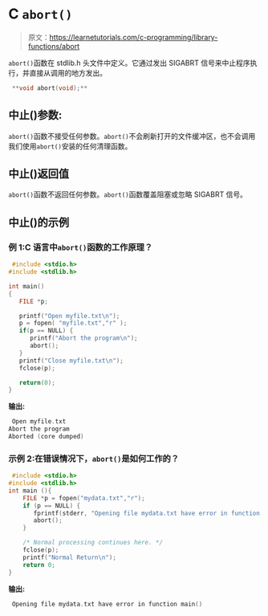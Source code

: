 # C `abort()`

> 原文：<https://learnetutorials.com/c-programming/library-functions/abort>

`abort()`函数在 stdlib.h 头文件中定义。它通过发出 SIGABRT 信号来中止程序执行，并直接从调用的地方发出。

```c
 **void abort(void);** 

```

## 中止()参数:

`abort()`函数不接受任何参数。`abort()`不会刷新打开的文件缓冲区，也不会调用我们使用`abort()`安装的任何清理函数。

## 中止()返回值

`abort()`函数不返回任何参数。`abort()`函数覆盖阻塞或忽略 SIGABRT 信号。

## 中止()的示例

### 例 1:C 语言中`abort()`函数的工作原理？

```c
 #include <stdio.h>
#include <stdlib.h>

int main()
{
   FILE *p;

   printf("Open myfile.txt\n");
   p = fopen( "myfile.txt","r" );
   if(p == NULL) {
      printf("Abort the program\n");
      abort();
   }
   printf("Close myfile.txt\n");
   fclose(p);

   return(0);
} 

```

**输出:**

```c
 Open myfile.txt                                                    
Abort the program                                                  
Aborted (core dumped) 
```

### 示例 2:在错误情况下，`abort()`是如何工作的？

```c
 #include <stdio.h>
#include <stdlib.h>
int main (){
    FILE *p = fopen("mydata.txt","r");
    if (p == NULL) {
       fprintf(stderr, "Opening file mydata.txt have error in function main()\n");
       abort();
    }

    /* Normal processing continues here. */
    fclose(p);
    printf("Normal Return\n");
    return 0;
} 

```

**输出:**

```c
 Opening file mydata.txt have error in function main() 
```